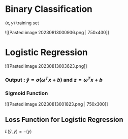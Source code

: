 # Binary Classification

$(x,y)$ training set

![[Pasted image 20230813000906.png | 750x400]]



# Logistic Regression


![[Pasted image 20230813003623.png]]

### Output : $\hat{y} = \sigma(\omega^T x + b)$ and $z = \omega^T x + b$

### Sigmoid Function

![[Pasted image 20230813001823.png | 750x300]]



## Loss Function for Logistic Regression
$L(\hat{y},y)=-(y)$

